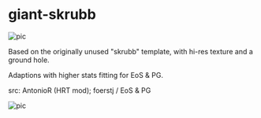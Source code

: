 # giant-skrubb

![pic](pic.jpg)

Based on the originally unused "skrubb" template, with hi-res texture and a ground hole.

Adaptions with higher stats fitting for EoS & PG.

src: AntonioR (HRT mod); foerstj / EoS & PG

![pic](pic2.jpg)
